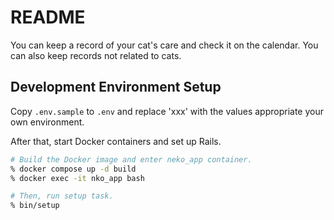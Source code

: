 # README
You can keep a record of your cat's care and check it on the calendar.
You can also keep records not related to cats.

## Development Environment Setup
Copy `.env.sample` to `.env` and replace 'xxx' with the values appropriate your own environment.

After that, start Docker containers and set up Rails.

```sh
# Build the Docker image and enter neko_app container.
% docker compose up -d build
% docker exec -it nko_app bash

# Then, run setup task.
% bin/setup
```
